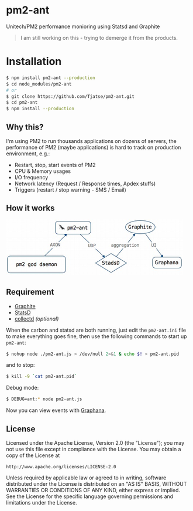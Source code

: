 # pm2-ant
Unitech/PM2 performance monioring using Statsd and Graphite

> I am still working on this - trying to demerge it from the products.

# Installation
```bash
$ npm install pm2-ant --production
$ cd node_modules/pm2-ant
# or
$ git clone https://github.com/Tjatse/pm2-ant.git
$ cd pm2-ant
$ npm install --production
```

## Why this?
I'm using PM2 to run thousands applications on dozens of servers, the performance of PM2 (maybe applications) is hard to track on production environment, e.g.:
- Restart, stop, start events of PM2
- CPU & Memory usages
- I/O frequency
- Network latency (Request / Response times, Apdex stuffs)
- Triggers (restart / stop warning - SMS / Email)

## How it works

![flows](imgs/flows.jpg)

## Requirement
- [Graphite](docs/graphite.md)
- [StatsD](docs/statsd.md)
- [collectd](docs/collectd.md) *(optional)*

When the carbon and statsd are both running, just edit the `pm2-ant.ini` file to make everything goes fine, then use the following commands to start up `pm2-ant`:
```bash
$ nohup node ./pm2-ant.js > /dev/null 2>&1 & echo $! > pm2-ant.pid
```

and to stop:
```bash
$ kill -9 `cat pm2-ant.pid`
```

Debug mode: 
```bash
$ DEBUG=ant:* node pm2-ant.js
```

Now you can view events with [Graphana](http://grafana.org).

## License
Licensed under the Apache License, Version 2.0 (the "License");
you may not use this file except in compliance with the License.
You may obtain a copy of the License at

    http://www.apache.org/licenses/LICENSE-2.0

Unless required by applicable law or agreed to in writing, software
distributed under the License is distributed on an "AS IS" BASIS,
WITHOUT WARRANTIES OR CONDITIONS OF ANY KIND, either express or implied.
See the License for the specific language governing permissions and
limitations under the License.
